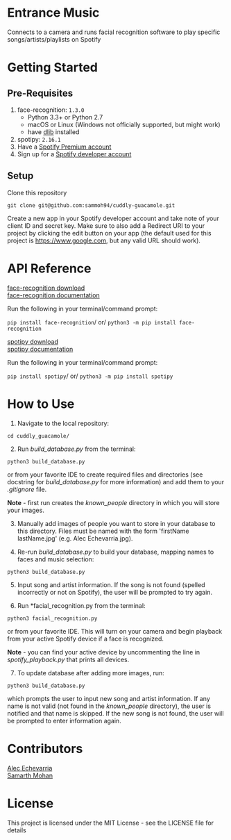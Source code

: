 # Entrance Music
Connects to a camera and runs facial recognition software to play specific songs/artists/playlists on Spotify

# Getting Started
## Pre-Requisites
1. face-recognition: `1.3.0`
    - Python 3.3+ or Python 2.7
    - macOS or Linux (Windows not officially supported, but might work)
    - have [dlib](https://gist.github.com/ageitgey/629d75c1baac34dfa5ca2a1928a7aeaf) installed
2. spotipy: `2.16.1`
3. Have a [Spotify Premium account](https://www.spotify.com/ca-en/premium/)
4. Sign up for a [Spotify developer account](https://developer.spotify.com)

## Setup
Clone this repository

`git clone git@github.com:sammoh94/cuddly-guacamole.git`

Create a new app in your Spotify developer account and take note of your client ID and secret key.
Make sure to also add a Redirect URI to your project by clicking the edit button on your app (the default used for this project is https://www.google.com, but any valid URL should work).

# API Reference

[face-recognition download](https://pypi.org/project/face-recognition/)\
[face-recognition documentation](https://face-recognition.readthedocs.io/en/latest/face_recognition.html)

Run the following in your terminal/command prompt:

`pip install face-recognition`/
or/
`python3 -m pip install face-recognition`


[spotipy download](https://pypi.org/project/spotipy/)\
[spotipy documentation](https://spotipy.readthedocs.io/en/2.16.1/)


Run the following in your terminal/command prompt:

`pip install spotipy`/
or/
`python3 -m pip install spotipy`

# How to Use
1. Navigate to the local repository:

`cd cuddly_guacamole/`

2. Run *build_database.py* from the terminal:

`python3 build_database.py`

or from your favorite IDE to create required files and directories (see docstring for *build_database.py* for more information) and add them to your *.gitignore* file.

**Note** - first run creates the *known_people* directory in which you will store your images.

3. Manually add images of people you want to store in your database to this directory. Files must be named with the form 'firstName lastName.jpg' (e.g. Alec Echevarria.jpg).

4. Re-run *build_database.py* to build your database, mapping names to faces and music selection:

`python3 build_database.py`

5. Input song and artist information. If the song is not found (spelled incorrectly or not on Spotify), the user will be prompted to try again.

6. Run *facial_recognition.py from the terminal:

`python3 facial_recognition.py`

or from your favorite IDE. This will turn on your camera and begin playback from your active Spotify device if a face is recognized.

**Note** - you can find your active device by uncommenting the line in *spotify_playback.py* that prints all devices.

7. To update database after adding more images, run:

`python3 build_database.py`

which prompts the user to input new song and artist information. If any name is not valid (not found in the *known_people* directory), the user is notified and that name is skipped. If the new song is not found, the user will be prompted to enter information again.


# Contributors

[Alec Echevarria](https://github.com/aleceche)\
[Samarth Mohan](https://github.com/sammoh94)


# License
This project is licensed under the MIT License - see the LICENSE file for details